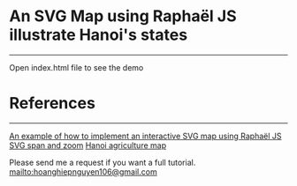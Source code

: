# An SVG Map using Raphaël JS illustrate Hanoi's states #
---
Open index.html file to see the demo


# References
---
[An example of how to implement an interactive SVG map using Raphaël JS](http://parall.ax/blog/view/2985/interactive-svg-map)
[SVG span and zoom](https://github.com/ariutta/svg-pan-zoom)
[Hanoi agriculture map](https://www.arcgis.com/home/webmap/viewer.html?webmap=fc4a38adcd4242248343979bc202b32e)

Please send me a request if you want a full tutorial.
<mailto:hoanghiepnguyen106@gmail.com>
